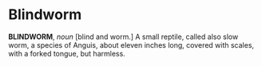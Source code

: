 # Blindworm

**BLINDWORM**, _noun_ \[blind and worm.\] A small reptile, called also slow worm, a species of Anguis, about eleven inches long, covered with scales, with a forked tongue, but harmless.
